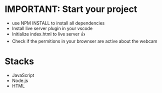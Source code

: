 # IMPORTANT: Start your project

- use NPM INSTALL to install all dependencies
- Install live server plugin in your vscode
- Initialize index.html to live server 👍
- Check if the permitions in your brownser are active about the webcam

# Stacks
- JavaScript
- Node.js
- HTML
